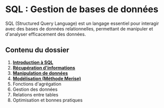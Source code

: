 # SQL : Gestion de bases de données

SQL (Structured Query Language) est un langage essentiel pour interagir avec des bases de données relationnelles, permettant de manipuler et d'analyser efficacement des données.

## Contenu du dossier

1. **[Introduction à SQL](./data/sql_intro.md)**
2. **[Récupération d'informations](./data/sql_select_manip.md)**
3. **[Manipulation de données](./data/sql_manip_donnees.md)**
4. **[Modélisation (Méthode Merise)](./data/modelisation_merise.md)**
5. Fonctions d'agrégation
6. Gestion des données
7. Relations entre tables
8. Optimisation et bonnes pratiques
